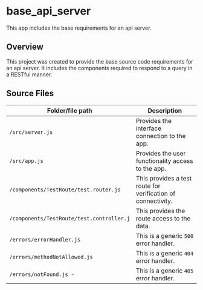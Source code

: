 # base_api_server

This app includes the base requirements for an api server.

## Overview

This project was created to provide the base source code requirements for an api server. It includes the components required to respond to a query in a RESTful manner.

## Source Files

| Folder/file path                          | Description                                                  |
| ----------------------------------------- | ------------------------------------------------------------ |
| `/src/server.js`                          | Provides the interface connection to the app.                |
| `/src/app.js`                             | Provides the user functionality access to the app.           |
| `/components/TestRoute/test.router.js`    | This provides a test route for verification of connectivity. |
| `/components/TestRoute/test.controller.j` | This provides the route access to the data.                  |
| `/errors/errorHandler.js`                 | This is a generic `500` error handler.                       |
| `/errors/methodNotAllowed.js`             | This is a generic `404` error handler.                       |
| `/errors/notFound.js -`                   | This is a generic `405` error handler.                       |
